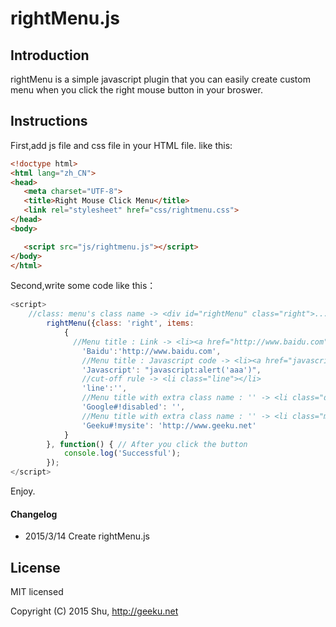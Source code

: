 # rightMenu.js

## Introduction

rightMenu is a simple javascript plugin that you can easily create custom menu when you click the right mouse button in your broswer.

## Instructions

First,add js file and css file in your HTML file. like this:
```html
<!doctype html>
<html lang="zh_CN">
<head>
   <meta charset="UTF-8">
   <title>Right Mouse Click Menu</title>
   <link rel="stylesheet" href="css/rightmenu.css">
</head>
<body>

   <script src="js/rightmenu.js"></script>
</body>
</html>
```

Second,write some code like this：
```javascript
<script>
    //class: menu's class name -> <div id="rightMenu" class="right">...Menu...</div>
		rightMenu({class: 'right', items: 
			{
			  //Menu title : Link -> <li><a href="http://www.baidu.com">Baidu</a></li>
				'Baidu':'http://www.baidu.com',
				//Menu title : Javascript code -> <li><a href="javascript:alert('aaa')">Javascript</a></li>
				'Javascript': "javascript:alert('aaa')",
				//cut-off rule -> <li class="line"></li>
				'line':'',
				//Menu title with extra class name : '' -> <li class="disabled"><a href="javascript:void(0)">Google</a></li>
				'Google#!disabled': '',
				//Menu title with extra class name : '' -> <li class="mysite"><a href="http://www.geeku.net">Geeku</a></li>
				'Geeku#!mysite': 'http://www.geeku.net'
			}
		}, function() { // After you click the button
			console.log('Successful');
		});
</script>
```

Enjoy.


#### Changelog

- 2015/3/14 Create rightMenu.js


## License

MIT licensed

Copyright (C) 2015 Shu, http://geeku.net
